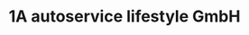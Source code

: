 ---
title: "1A autoservice lifestyle GmbH"
url: /karlsruhe/1a-autoservice-lifestyle-gmbh/
shop: Autowerkstatt
---
